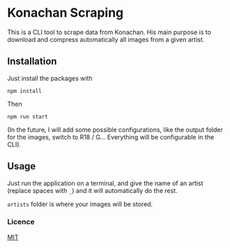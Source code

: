 # Konachan Scraping

This is a CLI tool to scrape data from Konachan. His main purpose is to download and compress automatically all images from a given artist.

## Installation
Just install the packages with
```
npm install
```

Then
```
npm run start
```

(In the future, I will add some possible configurations, like the output folder for the images, switch to R18 / G... Everything will be configurable in the CLI).

## Usage
Just run the application on a terminal, and give the name of an artist (replace spaces with `_`) and it will automatically do the rest.

`artists` folder is where your images will be stored.

### Licence
[MIT](https://choosealicense.com/licenses/mit/)
